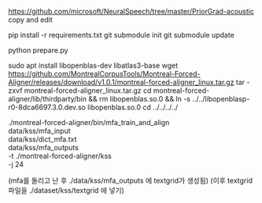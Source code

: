 https://github.com/microsoft/NeuralSpeech/tree/master/PriorGrad-acoustic
copy and edit

pip install -r requirements.txt
git submodule init
git submodule update

python prepare.py

sudo apt install libopenblas-dev libatlas3-base
wget https://github.com/MontrealCorpusTools/Montreal-Forced-Aligner/releases/download/v1.0.1/montreal-forced-aligner_linux.tar.gz
tar -zxvf montreal-forced-aligner_linux.tar.gz
cd montreal-forced-aligner/lib/thirdparty/bin && rm libopenblas.so.0 && ln -s ../../libopenblasp-r0-8dca6697.3.0.dev.so libopenblas.so.0
cd ../../../../

./montreal-forced-aligner/bin/mfa_train_and_align \
data/kss/mfa_input \
data/kss/dict_mfa.txt \
data/kss/mfa_outputs \
-t ./montreal-forced-aligner/kss \
-j 24


(mfa를 돌리고 난 후 ./data/kss/mfa_outputs 에 textgrid가 생성됨)
(이후 textgrid파일을 ./dataset/kss/textgrid 에 넣기)